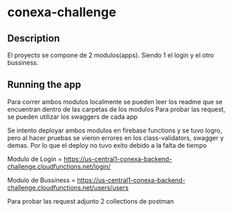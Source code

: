 # conexa-challenge

## Description

El proyecto se compone de 2 modulos(apps). Siendo 1 el login y el otro bussiness.

## Running the app

Para correr ambos modulos localmente se pueden leer los readme que se encuentran dentro de las carpetas de los modulos
Para probar las request, se pueden utilizar los swaggers de cada app

Se intento deployar ambos modulos en firebase functions y se tuvo logro, pero al hacer pruebas se vieron errores en los class-validators, swagger y demas.
Por lo que el deploy no tuvo exito debido a la falta de tiempo

Modulo de Login = https://us-central1-conexa-backend-challenge.cloudfunctions.net/login/

Modulo de Bussiness = https://us-central1-conexa-backend-challenge.cloudfunctions.net/users/users

Para probar las request adjunto 2 collections de postman
